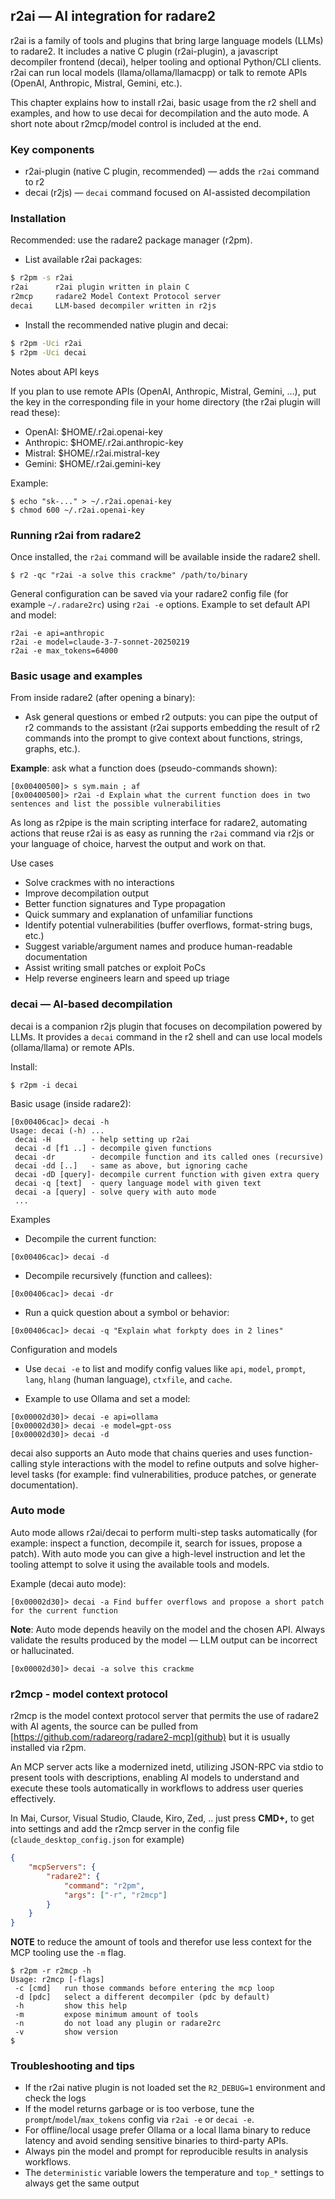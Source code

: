 ## r2ai — AI integration for radare2

r2ai is a family of tools and plugins that bring large language models (LLMs) to radare2. It includes a native C plugin (r2ai-plugin), a javascript decompiler frontend (decai), helper tooling and optional Python/CLI clients. r2ai can run local models (llama/ollama/llamacpp) or talk to remote APIs (OpenAI, Anthropic, Mistral, Gemini, etc.).

This chapter explains how to install r2ai, basic usage from the r2 shell and examples, and how to use decai for decompilation and the auto mode. A short note about r2mcp/model control is included at the end.

### Key components

* r2ai-plugin (native C plugin, recommended) — adds the `r2ai` command to r2
* decai (r2js) — `decai` command focused on AI-assisted decompilation

### Installation

Recommended: use the radare2 package manager (r2pm).

* List available r2ai packages:

```bash
$ r2pm -s r2ai
r2ai      r2ai plugin written in plain C
r2mcp     radare2 Model Context Protocol server
decai     LLM-based decompiler written in r2js
```

* Install the recommended native plugin and decai:

```bash
$ r2pm -Uci r2ai
$ r2pm -Uci decai
```

Notes about API keys

If you plan to use remote APIs (OpenAI, Anthropic, Mistral, Gemini, ...), put the key in the corresponding file in your home directory (the r2ai plugin will read these):

* OpenAI:  $HOME/.r2ai.openai-key
* Anthropic: $HOME/.r2ai.anthropic-key
* Mistral: $HOME/.r2ai.mistral-key
* Gemini: $HOME/.r2ai.gemini-key

Example:

```
$ echo "sk-..." > ~/.r2ai.openai-key
$ chmod 600 ~/.r2ai.openai-key
```

### Running r2ai from radare2

Once installed, the `r2ai` command will be available inside the radare2 shell.

```console
$ r2 -qc "r2ai -a solve this crackme" /path/to/binary
```

General configuration can be saved via your radare2 config file (for example `~/.radare2rc`) using `r2ai -e` options. Example to set default API and model:

```
r2ai -e api=anthropic
r2ai -e model=claude-3-7-sonnet-20250219
r2ai -e max_tokens=64000
```

### Basic usage and examples

From inside radare2 (after opening a binary):

* Ask general questions or embed r2 outputs: you can pipe the output of r2 commands to the assistant (r2ai supports embedding the result of r2 commands into the prompt to give context about functions, strings, graphs, etc.).

**Example**: ask what a function does (pseudo-commands shown):

```console
[0x00400500]> s sym.main ; af
[0x00400500]> r2ai -d Explain what the current function does in two sentences and list the possible vulnerabilities
```

As long as r2pipe is the main scripting interface for radare2, automating actions that reuse r2ai is as easy as running the `r2ai` command via r2js or your language of choice, harvest the output and work on that.

Use cases

* Solve crackmes with no interactions
* Improve decompilation output
* Better function signatures and Type propagation
* Quick summary and explanation of unfamiliar functions
* Identify potential vulnerabilities (buffer overflows, format-string bugs, etc.)
* Suggest variable/argument names and produce human-readable documentation
* Assist writing small patches or exploit PoCs
* Help reverse engineers learn and speed up triage

### decai — AI-based decompilation

decai is a companion r2js plugin that focuses on decompilation powered by LLMs. It provides a `decai` command in the r2 shell and can use local models (ollama/llama) or remote APIs.

Install:

```
$ r2pm -i decai
```

Basic usage (inside radare2):

```console
[0x00406cac]> decai -h
Usage: decai (-h) ...
 decai -H         - help setting up r2ai
 decai -d [f1 ..] - decompile given functions
 decai -dr        - decompile function and its called ones (recursive)
 decai -dd [..]   - same as above, but ignoring cache
 decai -dD [query]- decompile current function with given extra query
 decai -q [text]  - query language model with given text
 decai -a [query] - solve query with auto mode
 ...
```

Examples

* Decompile the current function:

```console
[0x00406cac]> decai -d
```

* Decompile recursively (function and callees):

```console
[0x00406cac]> decai -dr
```

* Run a quick question about a symbol or behavior:

```console
[0x00406cac]> decai -q "Explain what forkpty does in 2 lines"
```

Configuration and models

* Use `decai -e` to list and modify config values like `api`, `model`, `prompt`, `lang`, `hlang` (human language), `ctxfile`, and `cache`.

* Example to use Ollama and set a model:

```console
[0x00002d30]> decai -e api=ollama
[0x00002d30]> decai -e model=gpt-oss
[0x00002d30]> decai -d
```

decai also supports an Auto mode that chains queries and uses function-calling style interactions with the model to refine outputs and solve higher-level tasks (for example: find vulnerabilities, produce patches, or generate documentation).

### Auto mode

Auto mode allows r2ai/decai to perform multi-step tasks automatically (for example: inspect a function, decompile it, search for issues, propose a patch). With auto mode you can give a high-level instruction and let the tooling attempt to solve it using the available tools and models.

Example (decai auto mode):

```console
[0x00002d30]> decai -a Find buffer overflows and propose a short patch for the current function
```

**Note**: Auto mode depends heavily on the model and the chosen API. Always validate the results produced by the model — LLM output can be incorrect or hallucinated.

```console
[0x00002d30]> decai -a solve this crackme
```

### r2mcp - model context protocol

r2mcp is the model context protocol server that permits the use of radare2 with AI agents, the source can be pulled from [https://github.com/radareorg/radare2-mcp](github) but it is usually installed via r2pm.

An MCP server acts like a modernized inetd, utilizing JSON-RPC via stdio to present tools with descriptions, enabling AI models to understand and execute these tools automatically in workflows to address user queries effectively.

In Mai, Cursor, Visual Studio, Claude, Kiro, Zed, .. just press **CMD+,** to get into settings and add the r2mcp server in the config file (`claude_desktop_config.json` for example)

```json
{
    "mcpServers": {
        "radare2": {
            "command": "r2pm",
            "args": ["-r", "r2mcp"]
        }
    }
}
```

**NOTE** to reduce the amount of tools and therefor use less context for the MCP tooling use the `-m` flag.

```shell
$ r2pm -r r2mcp -h
Usage: r2mcp [-flags]
 -c [cmd]   run those commands before entering the mcp loop
 -d [pdc]   select a different decompiler (pdc by default)
 -h         show this help
 -m         expose minimum amount of tools
 -n         do not load any plugin or radare2rc
 -v         show version
$
```

### Troubleshooting and tips

* If the r2ai native plugin is not loaded set the `R2_DEBUG=1` environment and check the logs
* If the model returns garbage or is too verbose, tune the `prompt`/`model`/`max_tokens` config via `r2ai -e` or `decai -e`.
* For offline/local usage prefer Ollama or a local llama binary to reduce latency and avoid sending sensitive binaries to third-party APIs.
* Always pin the model and prompt for reproducible results in analysis workflows.
* The `deterministic` variable lowers the temperature and `top_*` settings to always get the same output
